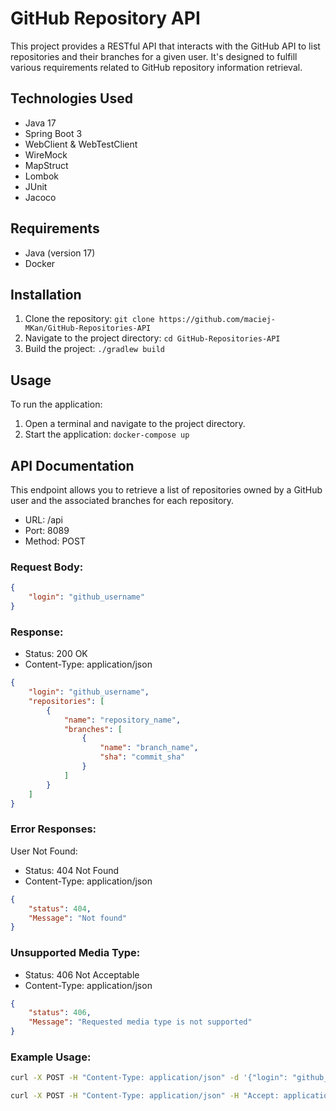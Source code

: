 # GitHub Repository API 

This project provides a RESTful API that interacts with the GitHub API to list repositories and their branches for a given user. It's designed to fulfill various requirements related to GitHub repository information retrieval.

## Technologies Used

- Java 17
- Spring Boot 3
- WebClient & WebTestClient
- WireMock
- MapStruct
- Lombok
- JUnit
- Jacoco

## Requirements

- Java (version 17)
- Docker

## Installation

1. Clone the repository: `git clone https://github.com/maciej-MKan/GitHub-Repositories-API`
2. Navigate to the project directory: `cd GitHub-Repositories-API`
3. Build the project: `./gradlew build`

## Usage

To run the application:

1. Open a terminal and navigate to the project directory.
2. Start the application: `docker-compose up`

## API Documentation

This endpoint allows you to retrieve a list of repositories owned by a GitHub user and the associated branches for each repository.

 - URL: /api
 - Port: 8089
 - Method: POST

### Request Body:

```json
{
    "login": "github_username"
}
```
### Response:

 - Status: 200 OK
 - Content-Type: application/json
```json
{
    "login": "github_username",
    "repositories": [
        {
            "name": "repository_name",
            "branches": [
                {
                    "name": "branch_name",
                    "sha": "commit_sha"
                }
            ]
        } 
    ]
}
```
### Error Responses:

User Not Found:

 - Status: 404 Not Found
 - Content-Type: application/json
```json
{
    "status": 404,
    "Message": "Not found"
}
```
### Unsupported Media Type:

 - Status: 406 Not Acceptable 
 - Content-Type: application/json
```json
{
    "status": 406,
    "Message": "Requested media type is not supported"
}
```
### Example Usage:
```bash
curl -X POST -H "Content-Type: application/json" -d '{"login": "github_username"}' http://localhost:8089/api
```
```bash
curl -X POST -H "Content-Type: application/json" -H "Accept: application/xml" -d '{"login": "github_username"}' http://localhost:8089/api
```
